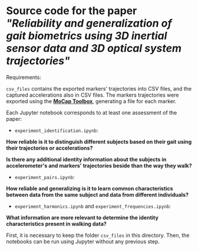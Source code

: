 # Source code for the paper _"Reliability and generalization of gait biometrics using 3D inertial sensor data and 3D optical system trajectories"_

Requirements:


`csv_files` contains the exported markers' trajectories into CSV files, and the captured accelerations also in CSV files. The markers trajectories were exported using the [**MoCap Toolbox**](https://www.jyu.fi/hytk/fi/laitokset/mutku/en/research/materials/mocaptoolbox), generating a file for each marker.

Each Jupyter notebook corresponds to at least one assessment of the paper:

* `experiment_identification.ipynb`:  

**How reliable is it to distinguish different subjects based on their gait using their trajectories or accelerations?**

**Is there any additional identity information about the subjects in accelerometer's and markers' trajectories beside than the way they walk?**

* `experiment_pairs.ipynb`:

**How reliable and generalizing is it to learn common characteristics between data from the same subject and data from different individuals?**

* `experiment_harmonics.ipynb` and `experiment_frequencies.ipynb`:

**What information are more relevant to determine the identity characteristics present in walking data?**

First, it is necessary to keep the folder `csv_files` in this directory. Then, the notebooks can be run using Jupyter without any previous step.